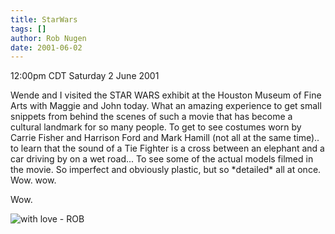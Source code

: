 ```yaml
---
title: StarWars
tags: []
author: Rob Nugen
date: 2001-06-02
---
```


<title>STAR WARS exhibit at MFAH</title>
<p class=date>12:00pm CDT Saturday 2 June 2001</p>

<p>Wende and I visited the STAR WARS exhibit at the Houston Museum of
Fine Arts with Maggie and John today.  What an amazing experience to
get small snippets from behind the scenes of such a movie that has
become a cultural landmark for so many people.  To get to see costumes
worn by Carrie Fisher and Harrison Ford and Mark Hamill (not all at
the same time).. to learn that the sound of a Tie Fighter is a cross
between an elephant and a car driving by on a wet road... To see some
of the actual models filmed in the movie.  So imperfect and obviously
plastic, but so *detailed* all at once.  Wow. wow.</p>

<p>Wow.</p>

<p><img src='/images/rob/wL-ROB.gif' alt='with love - ROB'/></p>

